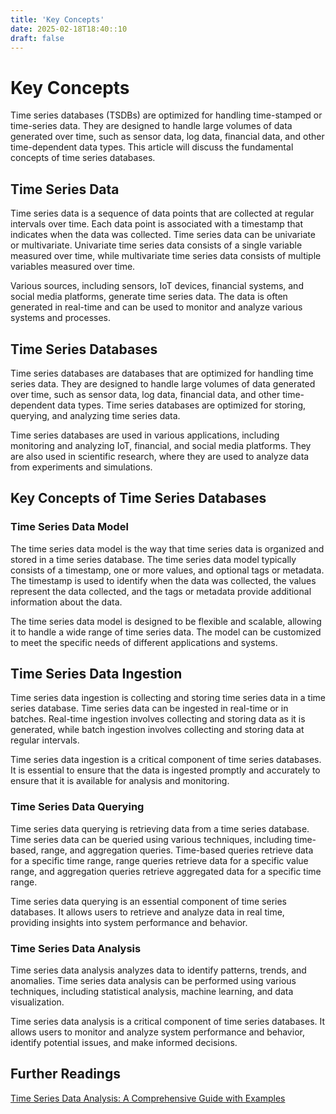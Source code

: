 ```yaml
---
title: 'Key Concepts'
date: 2025-02-18T18:40::10
draft: false
---
```


# Key Concepts

Time series databases (TSDBs) are optimized for handling time-stamped or time-series data. They are designed to handle large volumes of data generated over time, such as sensor data, log data, financial data, and other time-dependent data types. This article will discuss the fundamental concepts of time series databases.

## **Time Series Data**

Time series data is a sequence of data points that are collected at regular intervals over time. Each data point is associated with a timestamp that indicates when the data was collected. Time series data can be univariate or multivariate. Univariate time series data consists of a single variable measured over time, while multivariate time series data consists of multiple variables measured over time.

Various sources, including sensors, IoT devices, financial systems, and social media platforms, generate time series data. The data is often generated in real-time and can be used to monitor and analyze various systems and processes.

## **Time Series Databases**

Time series databases are databases that are optimized for handling time series data. They are designed to handle large volumes of data generated over time, such as sensor data, log data, financial data, and other time-dependent data types. Time series databases are optimized for storing, querying, and analyzing time series data.

Time series databases are used in various applications, including monitoring and analyzing IoT, financial, and social media platforms. They are also used in scientific research, where they are used to analyze data from experiments and simulations.

## **Key Concepts of Time Series Databases**

### **Time Series Data Model**

The time series data model is the way that time series data is organized and stored in a time series database. The time series data model typically consists of a timestamp, one or more values, and optional tags or metadata. The timestamp is used to identify when the data was collected, the values represent the data collected, and the tags or metadata provide additional information about the data.

The time series data model is designed to be flexible and scalable, allowing it to handle a wide range of time series data. The model can be customized to meet the specific needs of different applications and systems.

## **Time Series Data Ingestion**

Time series data ingestion is collecting and storing time series data in a time series database. Time series data can be ingested in real-time or in batches. Real-time ingestion involves collecting and storing data as it is generated, while batch ingestion involves collecting and storing data at regular intervals.

Time series data ingestion is a critical component of time series databases. It is essential to ensure that the data is ingested promptly and accurately to ensure that it is available for analysis and monitoring.

### **Time Series Data Querying**

Time series data querying is retrieving data from a time series database. Time series data can be queried using various techniques, including time-based, range, and aggregation queries. Time-based queries retrieve data for a specific time range, range queries retrieve data for a specific value range, and aggregation queries retrieve aggregated data for a specific time range.

Time series data querying is an essential component of time series databases. It allows users to retrieve and analyze data in real time, providing insights into system performance and behavior.

### **Time Series Data Analysis**

Time series data analysis analyzes data to identify patterns, trends, and anomalies. Time series data analysis can be performed using various techniques, including statistical analysis, machine learning, and data visualization.

Time series data analysis is a critical component of time series databases. It allows users to monitor and analyze system performance and behavior, identify potential issues, and make informed decisions.

## **Further Readings**

[Time Series Data Analysis: A Comprehensive Guide with Examples](https://www.analyticsvidhya.com/blog/2018/02/time-series-forecasting-methods/)
